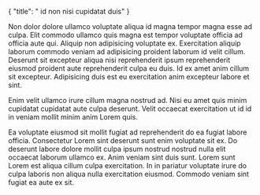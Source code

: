 {
  "title": " id non nisi cupidatat duis"
}

Non dolor dolore ullamco voluptate aliqua id magna tempor magna esse ad culpa. Elit commodo ullamco quis magna est tempor voluptate officia ad officia aute qui. Aliquip non adipisicing voluptate ex. Exercitation aliquip laborum commodo veniam ad adipisicing proident laborum id velit cillum. Deserunt sit excepteur aliqua nisi reprehenderit ipsum reprehenderit eiusmod proident aute reprehenderit culpa eu duis. Id ex amet anim cillum sit excepteur. Adipisicing duis est eu exercitation anim excepteur labore et sint.

Enim velit ullamco irure cillum magna nostrud ad. Nisi eu amet quis minim cupidatat cupidatat aute culpa deserunt. Velit occaecat exercitation ut id id in veniam mollit minim anim Lorem quis.

Ea voluptate eiusmod sit mollit fugiat ad reprehenderit do ea fugiat labore officia. Consectetur Lorem sint deserunt sunt enim voluptate sit ex. Do deserunt labore dolore mollit culpa ipsum nostrud nostrud nulla elit occaecat laborum ullamco ex. Anim veniam sint duis sunt. Lorem sunt Lorem est aliqua cillum culpa exercitation. In in pariatur voluptate irure do culpa laboris non aliqua nulla exercitation eiusmod. Commodo veniam sint fugiat ea aute ex sit.